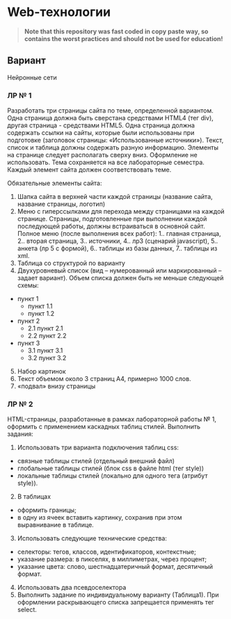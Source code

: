 # Web-технологии

> **Note that this repository was fast coded in copy paste way, so contains the worst practices and should not be used for education!**

## Вариант

Нейронные сети

###  ЛР № 1

Разработать три страницы сайта по теме, определенной вариантом. Одна страница должна быть сверстана средствами HTML4 (тег div), другая страница - средствами HTML5. Одна страница должна содержать ссылки на сайты, которые были использованы при подготовке (заголовок страницы: «Использованные источники»). Текст, список и таблица должны содержать разную информацию. Элементы на странице следует располагать сверху вниз. Оформление не использовать.
Тема сохраняется на все лабораторные семестра. Каждый элемент сайта должен соответствовать теме.

Обязательные элементы сайта:
1)	Шапка сайта в верхней части каждой страницы (название сайта, название страницы, логотип)
2)	Меню с гиперссылками для перехода между страницами на каждой странице. Страницы, подготовленные при выполнении каждой последующей работы, должны встраиваться в основной сайт. Полное меню (после выполнения всех работ): 1.. главная страница, 2.. вторая страница,  3..  источники, 4.. лр3 (сценарий javascript), 5.. анкета (лр 5 с формой), 6.. таблицы из базы данных, 7.. таблицы из xml.
3)	Таблица со структурой по варианту
4)	Двухуровневый список (вид – нумерованный или маркированный – задает вариант). Объем списка должен быть не меньше следующей схемы:

* пункт 1
    * пункт 1.1
    * пункт 1.2
* пункт 2
    * 2.1 пункт 2.1
    * 2.2 пункт 2.2
* пункт 3
    * 3.1 пункт 3.1
    * 3.2 пункт 3.2

5)	Набор картинок
6)	Текст объемом около 3 страниц А4, примерно 1000 слов.
7)	«подвал» внизу страницы

###  ЛР № 2

HTML-страницы, разработанные в рамках лабораторной работы № 1, оформить с применением каскадных таблиц стилей.  Выполнить задания:
1) Использовать  три варианта подключения таблиц css:  
- связные таблицы стилей (отдельный  внешний файл)
- глобальные таблицы стилей (блок css в  файле html (тег style)) 
- локальные таблицы стилей (локально для одного тега (атрибут style)). 
2)  В таблицах 
- оформить границы; 
- в одну из ячеек вставить картинку, сохранив при этом выравнивание в таблице.
3) Использовать следующие технические средства:
- селекторы: тегов, классов, идентификаторов, контекстные;
- указание размера: в пикселях, в миллиметрах, через процент;
- указание цвета: слово, шестнадцатеричный формат, десятичный формат.
4)  Использовать два псевдоселектора
5) Выполнить задание по индивидуальному варианту (Таблица1). При оформлении раскрывающего списка запрещается применять тег select.
